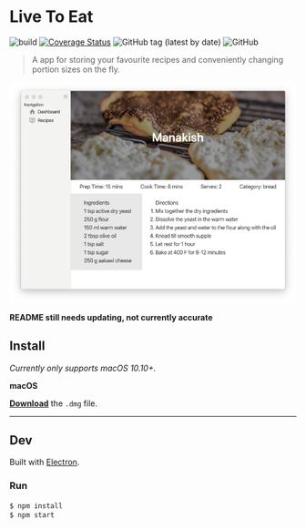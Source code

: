 # Live To Eat
![build](https://github.com/mohammadmoustafa/live2eat/workflows/build/badge.svg)
[![Coverage Status](https://coveralls.io/repos/github/mohammadmoustafa/live2eat/badge.svg?branch=master)](https://coveralls.io/github/mohammadmoustafa/live2eat?branch=master)
![GitHub tag (latest by date)](https://img.shields.io/github/v/tag/mohammadmoustafa/live2eat?label=version)
![GitHub](https://img.shields.io/github/license/mohammadmoustafa/live2eat)

> A app for storing your favourite recipes and conveniently changing portion sizes on the fly.

![Screenshot of a recipe](src/assets/recipe_screenshot.png)

**README still needs updating, not currently accurate**

## Install

*Currently only supports macOS 10.10+.*

**macOS**

[**Download**](https://github.com/mohammadmoustafa/live2eat/releases/latest) the `.dmg` file.

---


## Dev

Built with [Electron](https://electronjs.org).

### Run

```
$ npm install
$ npm start
```
